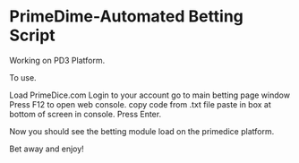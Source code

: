 # PrimeDime-Automated Betting Script

Working on PD3 Platform.

To use.

Load PrimeDice.com
Login to your account
go to main betting page window
Press F12 to open web console.
copy code from .txt file
paste in box at bottom of screen in console.
Press Enter.

Now you should see the betting module load
on the primedice platform.

Bet away and enjoy!


